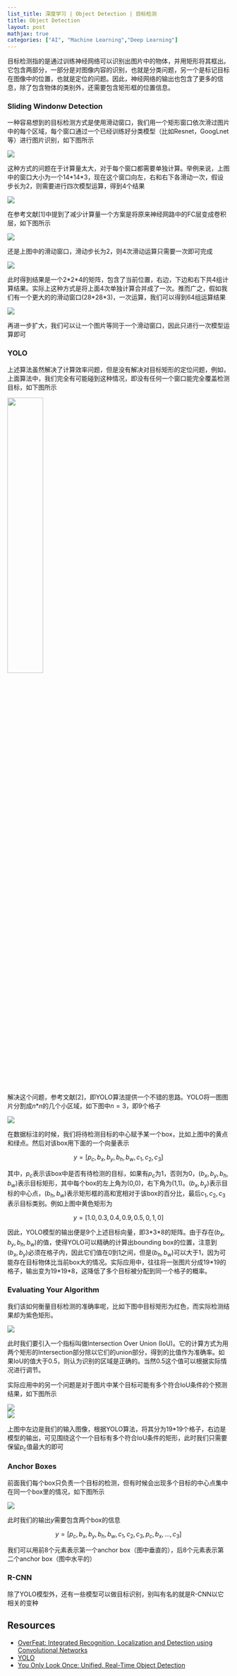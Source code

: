 ```yaml
---
list_title: 深度学习 | Object Detection | 目标检测
title: Object Detection
layout: post
mathjax: true
categories: ["AI", "Machine Learning","Deep Learning"]
---
```


目标检测指的是通过训练神经网络可以识别出图片中的物体，并用矩形将其框出。它包含两部分，一部分是对图像内容的识别，也就是分类问题，另一个是标记目标在图像中的位置，也就是定位的问题。因此，神经网络的输出也包含了更多的信息，除了包含物体的类别外，还需要包含矩形框的位置信息。

### Sliding Windonw Detection

一种容易想到的目标检测方式是使用滑动窗口，我们用一个矩形窗口依次滑过图片中的每个区域，每个窗口通过一个已经训练好分类模型（比如Resnet，GoogLnet等）进行图片识别，如下图所示

<img  src="{{site.baseurl}}/assets/images/2018/04/dl-cnn-3-7.png">

这种方式的问题在于计算量太大，对于每个窗口都需要单独计算。举例来说，上图中的窗口大小为一个14\*14\*3，现在这个窗口向左，右和右下各滑动一次，假设步长为2，则需要进行四次模型运算，得到4个结果

<img  src="{{site.baseurl}}/assets/images/2018/04/dl-cnn-3-5.png">

在参考文献[1]中提到了减少计算量一个方案是将原来神经网路中的FC层变成卷积层，如下图所示

<img  src="{{site.baseurl}}/assets/images/2018/04/dl-cnn-3-6.png">

还是上图中的滑动窗口，滑动步长为2，则4次滑动运算只需要一次即可完成

<img src="{{site.baseurl}}/assets/images/2018/04/dl-cnn-3-8.png">

此时得到结果是一个2\*2\*4的矩阵，包含了当前位置，右边，下边和右下共4组计算结果。实际上这种方式是将上面4次单独计算合并成了一次。推而广之，假如我们有一个更大的的滑动窗口(28\*28\*3)，一次运算，我们可以得到64组运算结果

<img src="{{site.baseurl}}/assets/images/2018/04/dl-cnn-3-4.png">

再进一步扩大，我们可以让一个图片等同于一个滑动窗口，因此只进行一次模型运算即可

### YOLO

上述算法虽然解决了计算效率问题，但是没有解决对目标矩形的定位问题，例如，上面算法中，我们完全有可能碰到这种情况，即没有任何一个窗口能完全覆盖检测目标，如下图所示

<img src="{{site.baseurl}}/assets/images/2018/04/dl-cnn-3-3.png" width="40%">

解决这个问题，参考文献[2]，即YOLO算法提供一个不错的思路。YOLO将一图图片分割成$n$*$n$的几个小区域，如下图中$n=3$，即9个格子

<img src="{{site.baseurl}}/assets/images/2018/04/dl-cnn-3-10.png">

在数据标注的时候，我们将待检测目标的中心赋予某一个box，比如上图中的黄点和绿点。然后对该box用下面的一个向量表示

$$
y = [ p_c, b_x, b_y, b_h, b_w, c_1, c_2,c_3 ]
$$

其中，$p_c$表示该box中是否有待检测的目标，如果有$p_c$为1，否则为0，$(b_x, b_y, b_h, b_w)$表示目标矩形，其中每个box的左上角为(0,0)，右下角为(1,1)。$(b_x,b_y)$表示目标的中心点，$(b_h, b_w)$表示矩形框的高和宽相对于该box的百分比，最后$c_1, c_2,c_3$表示目标类别。例如上图中黄色矩形为

$$
y = [1.0, 0.3, 0.4, 0.9, 0.5, 0, 1, 0]
$$

因此，YOLO模型的输出便是9个上述目标向量，即3\*3\*8的矩阵。由于存在$(b_x, b_y, b_h, b_w)$的值，使得YOLO可以精确的计算出bounding box的位置，注意到 $(b_x,b_y)$必须在格子内，因此它们值在0到1之间，但是$(b_h,b_w)$可以大于1，因为可能存在目标物体比当前box大的情况。实际应用中，往往将一张图片分成19*19的格子，输出变为19\*19\*8，这降低了多个目标被分配到同一个格子的概率。

### Evaluating Your Algorithm

我们该如何衡量目标检测的准确率呢，比如下图中目标矩形为红色，而实际检测结果却为紫色矩形。

<img  src="{{site.baseurl}}/assets/images/2018/04/dl-cnn-3-11.png">

此时我们要引入一个指标叫做Intersection Over Union (IoU)。它的计算方式为用两个矩形的Intersection部分除以它们的union部分，得到的比值作为准确率。如果IoU的值大于0.5，则认为识别的区域是正确的。当然0.5这个值可以根据实际情况进行调节。

实际应用中的另一个问题是对于图片中某个目标可能有多个符合IoU条件的个预测结果，如下图所示

<div class="md-flex-h md-flex-no-wrap" height="60%">
<img src="{{site.baseurl}}/assets/images/2018/04/dl-cnn-3-12.png">
<div style="flex-shrink:0">
<img src="{{site.baseurl}}/assets/images/2018/04/dl-cnn-3-13.png" class="md-margin-left-12">
</div>
</div>

上图中左边是我们的输入图像，根据YOLO算法，将其分为19*19个格子，右边是模型的输出，可见围绕这个一个目标有多个符合IoU条件的矩形，此时我们只需要保留$p_c$值最大的即可

### Anchor Boxes

前面我们每个box只负责一个目标的检测，但有时候会出现多个目标的中心点集中在同一个box里的情况，如下图所示

<img src="{{site.baseurl}}/assets/images/2018/04/dl-cnn-3-14.png">

此时我们的输出$y$需要包含两个box的信息

$$
y = [p_c, b_x, b_y, b_h, b_w, c_1, c_2,c_3, p_c,b_x,...,c_3]
$$

我们可以用前8个元素表示第一个anchor box（图中垂直的），后8个元素表示第二个anchor box（图中水平的）


### R-CNN

除了YOLO模型外，还有一些模型可以做目标识别，别叫有名的就是R-CNN以它相关的变种

## Resources

- [OverFeat: Integrated Recognition, Localization and Detection using Convolutional Networks](https://arxiv.org/abs/1312.6229)
- [YOLO](https://pjreddie.com/darknet/yolo/)
- [You Only Look Once: Unified, Real-Time Object Detection](https://arxiv.org/abs/1506.02640)